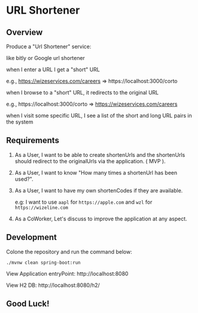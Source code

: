 # URL Shortener

## Overview
Produce a "Url Shortener" service:

like bitly or Google url shortener

when I enter a URL I get a "short" URL

e.g., https://wizeservices.com/careers ⇒ https://localhost:3000/corto

when I browse to a "short" URL, it redirects to the original URL

e.g., https://localhost:3000/corto ⇒ https://wizeservices.com/careers

when I visit some specific URL, I see a list of the short and long URL pairs in the system

## Requirements

1. As a User, I want to be able to create shortenUrls and the shortenUrls should redirect to the originalUrls via the application. ( MVP ).
2. As a User, I want to know "How many times a shortenUrl has been used?".
3. As a User, I want to have my own shortenCodes if they are available.

    e.g: 
        I want to use `aapl` for `https://apple.com` and `wzl` for `https://wizeline.com`

4. As a CoWorker, Let's discuss to improve the application at any aspect.


## Development

Colone the repository and run the command below:

`./mvnw clean spring-boot:run`

View Application entryPoint: http://localhost:8080

View H2 DB: http://localhost:8080/h2/


## Good Luck!




